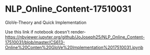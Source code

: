 # NLP_Online_Content-17510031
GloVe-Theory and Quick Implementation

Use this link if notebook doesn't render- https://nbviewer.jupyter.org/github/JoJoseph25/NLP_Online_Content-17510031/blob/master/CS613-Online%20Conten%20GloVe%20Implementation%2017510031.ipynb
